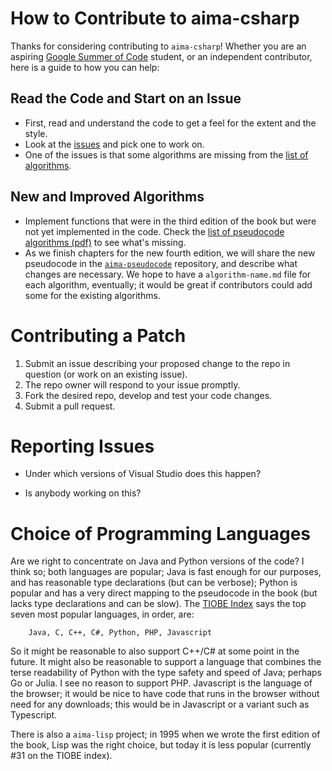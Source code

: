 How to Contribute to aima-csharp
==========================

Thanks for considering contributing to `aima-csharp`! Whether you are an aspiring [Google Summer of Code](https://summerofcode.withgoogle.com/organizations/5663121491361792/) student, or an independent contributor, here is a guide to how you can help:

## Read the Code and Start on an Issue

- First, read and understand the code to get a feel for the extent and the style.
- Look at the [issues](https://github.com/aimacode/aima-csharp/issues) and pick one to work on.
- One of the issues is that some algorithms are missing from the [list of algorithms](/README.md#index-of-implemented-algorithms).

## New and Improved Algorithms

- Implement functions that were in the third edition of the book but were not yet implemented in the code. Check the [list of pseudocode algorithms (pdf)](https://github.com/aimacode/pseudocode/blob/master/aima3e-algorithms.pdf) to see what's missing.
- As we finish chapters for the new fourth edition, we will share the new pseudocode in the [`aima-pseudocode`](https://github.com/aimacode/aima-pseudocode) repository, and describe what changes are necessary.
We hope to have a `algorithm-name.md` file for each algorithm, eventually; it would be great if contributors could add some for the existing algorithms.


Contributing a Patch
====================

1. Submit an issue describing your proposed change to the repo in question (or work on an existing issue).
1. The repo owner will respond to your issue promptly.
1. Fork the desired repo, develop and test your code changes.
1. Submit a pull request.

Reporting Issues
================

- Under which versions of Visual Studio does this happen?

- Is anybody working on this?

# Choice of Programming Languages

Are we right to concentrate on Java and Python versions of the code? I think so; both languages are popular; Java is
fast enough for our purposes, and has reasonable type declarations (but can be verbose); Python is popular and has a very direct mapping to the pseudocode in the book (but lacks type declarations and can be slow). The [TIOBE Index](http://www.tiobe.com/tiobe_index) says the top seven most popular languages, in order, are:

        Java, C, C++, C#, Python, PHP, Javascript

So it might be reasonable to also support C++/C# at some point in the future. It might also be reasonable to support a language that combines the terse readability of Python with the type safety and speed of Java; perhaps Go or Julia. I see no reason to support PHP. Javascript is the language of the browser; it would be nice to have code that runs in the browser without need for any downloads; this would be in Javascript or a variant such as Typescript.

There is also a `aima-lisp` project; in 1995 when we wrote the first edition of the book, Lisp was the right choice, but today it is less popular (currently #31 on the TIOBE index).
